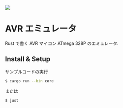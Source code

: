 ![](https://user-images.githubusercontent.com/11558164/71642815-d37c4300-2cf4-11ea-884d-02f88a3eccfa.jpg)

# AVR エミュレータ

Rust で書く AVR マイコン ATmega 328P のエミュレータ.

## Install & Setup

サンプルコードの実行

```sh
$ cargo run --bin core
```

または

```sh
$ just
```
